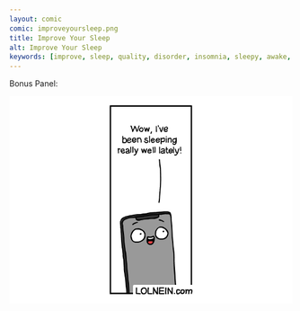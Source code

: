 ```yaml
---
layout: comic
comic: improveyoursleep.png
title: Improve Your Sleep
alt: Improve Your Sleep
keywords: [improve, sleep, quality, disorder, insomnia, sleepy, awake, screen, display, bed, fall, asleep, phone, smartphone, tired, doctor]
---
```


Bonus Panel:

![Improve Your Sleep Bonus](/images/improveyoursleep_bonus.png)
